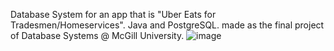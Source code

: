 Database System for an app that is "Uber Eats for Tradesmen/Homeservices". Java and PostgreSQL.  made as the final project of Database Systems @ McGill University.
![image](https://github.com/user-attachments/assets/8c4dcd20-78e3-4e12-81c8-486369583227)
